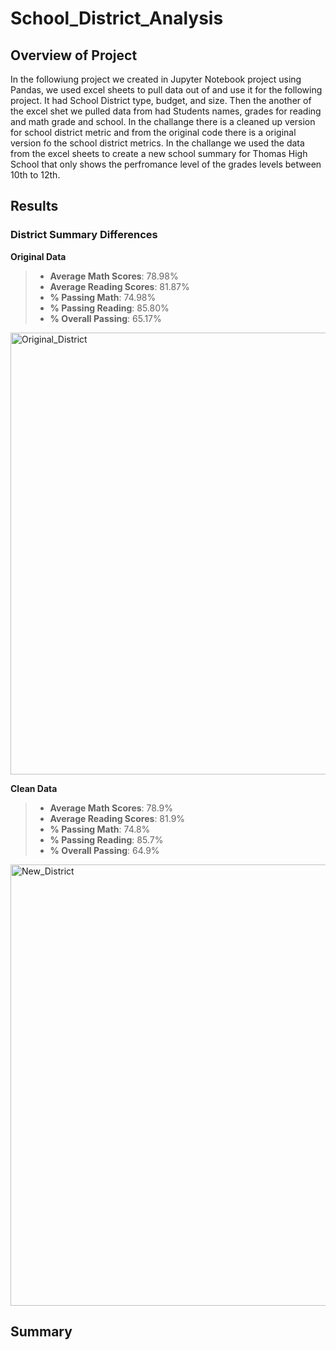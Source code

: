 # School_District_Analysis

## Overview of Project
In the followiung project we created in Jupyter Notebook project using Pandas, we used excel sheets to pull data out of and use it for the following project. It had School District type, budget, and size. Then the another of the excel shet we pulled data from had Students names, grades for reading and math grade and school. In the challange there is a cleaned up version for school district metric and from the original code there is a original version fo the school district metrics. In the challange we used the data from the excel sheets to create a new school summary for Thomas High School that only shows the perfromance level of the grades levels between 10th to 12th.
## Results
### District Summary Differences
**Original Data**
> - **Average Math Scores**: 78.98%
> - **Average Reading Scores**: 81.87%
> - **% Passing Math**: 74.98%
> - **% Passing Reading**: 85.80%
> - **% Overall Passing**: 65.17%

<img width="707" alt="Original_District" src="https://user-images.githubusercontent.com/97326526/160320791-a93ec479-e8c5-47ae-9410-948d0c783d48.PNG">

**Clean Data**
> - **Average Math Scores**: 78.9%
> - **Average Reading Scores**: 81.9%
> - **% Passing Math**: 74.8%
> - **% Passing Reading**: 85.7%
> - **% Overall Passing**: 64.9%

<img width="706" alt="New_District" src="https://user-images.githubusercontent.com/97326526/160320882-36bcc70e-48cb-4c05-bd5d-56fa5f5123f1.PNG">

## Summary

